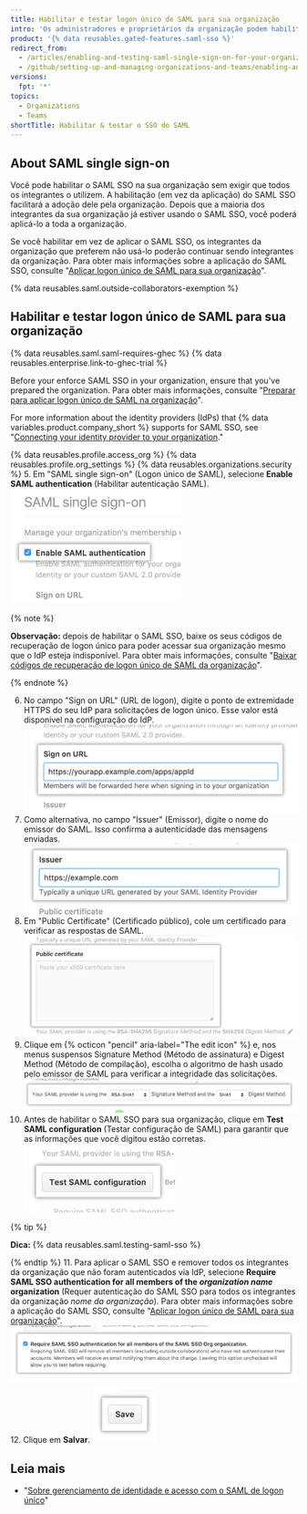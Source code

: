 ```yaml
---
title: Habilitar e testar logon único de SAML para sua organização
intro: 'Os administradores e proprietários da organização podem habilitar o logon único (SSO, Single Sign-On) de SAML para adicionar uma camada extra de segurança à organização.'
product: '{% data reusables.gated-features.saml-sso %}'
redirect_from:
  - /articles/enabling-and-testing-saml-single-sign-on-for-your-organization
  - /github/setting-up-and-managing-organizations-and-teams/enabling-and-testing-saml-single-sign-on-for-your-organization
versions:
  fpt: '*'
topics:
  - Organizations
  - Teams
shortTitle: Habilitar & testar o SSO do SAML
---
```


## About SAML single sign-on

Você pode habilitar o SAML SSO na sua organização sem exigir que todos os integrantes o utilizem. A habilitação (em vez da aplicação) do SAML SSO facilitará a adoção dele pela organização. Depois que a maioria dos integrantes da sua organização já estiver usando o SAML SSO, você poderá aplicá-lo a toda a organização.

Se você habilitar em vez de aplicar o SAML SSO, os integrantes da organização que preferem não usá-lo poderão continuar sendo integrantes da organização. Para obter mais informações sobre a aplicação do SAML SSO, consulte "[Aplicar logon único de SAML para sua organização](/articles/enforcing-saml-single-sign-on-for-your-organization)".

{% data reusables.saml.outside-collaborators-exemption %}

## Habilitar e testar logon único de SAML para sua organização

{% data reusables.saml.saml-requires-ghec %} {% data reusables.enterprise.link-to-ghec-trial %}

Before your enforce SAML SSO in your organization, ensure that you've prepared the organization. Para obter mais informações, consulte "[Preparar para aplicar logon único de SAML na organização](/articles/preparing-to-enforce-saml-single-sign-on-in-your-organization)".

For more information about the identity providers (IdPs) that {% data variables.product.company_short %} supports for SAML SSO, see "[Connecting your identity provider to your organization](/organizations/managing-saml-single-sign-on-for-your-organization/connecting-your-identity-provider-to-your-organization)."

{% data reusables.profile.access_org %}
{% data reusables.profile.org_settings %}
{% data reusables.organizations.security %}
5. Em "SAML single sign-on" (Logon único de SAML), selecione **Enable SAML authentication** (Habilitar autenticação SAML). ![Caixa de seleção para habilitar SAML SSO](/assets/images/help/saml/saml_enable.png)

  {% note %}

  **Observação:** depois de habilitar o SAML SSO, baixe os seus códigos de recuperação de logon único para poder acessar sua organização mesmo que o IdP esteja indisponível. Para obter mais informações, consulte "[Baixar códigos de recuperação de logon único de SAML da organização](/articles/downloading-your-organization-s-saml-single-sign-on-recovery-codes)".

  {% endnote %}

6. No campo "Sign on URL" (URL de logon), digite o ponto de extremidade HTTPS do seu IdP para solicitações de logon único. Esse valor está disponível na configuração do IdP. ![Campo referente à URL para a qual os integrantes serão encaminhados ao entrarem](/assets/images/help/saml/saml_sign_on_url.png)
7. Como alternativa, no campo "Issuer" (Emissor), digite o nome do emissor do SAML. Isso confirma a autenticidade das mensagens enviadas. ![Campo referente ao nome do emissor de SAML](/assets/images/help/saml/saml_issuer.png)
8. Em "Public Certificate" (Certificado público), cole um certificado para verificar as respostas de SAML. ![Campo referente ao certificado público do seu provedor de identidade](/assets/images/help/saml/saml_public_certificate.png)
9. Clique em {% octicon "pencil" aria-label="The edit icon" %} e, nos menus suspensos Signature Method (Método de assinatura) e Digest Method (Método de compilação), escolha o algoritmo de hash usado pelo emissor de SAML para verificar a integridade das solicitações. ![Menus suspensos Signature Method (Método de assinatura) e Digest Method (Método de compilação) para os algoritmos de hash usados pelo emissor de SAML](/assets/images/help/saml/saml_hashing_method.png)
10. Antes de habilitar o SAML SSO para sua organização, clique em **Test SAML configuration** (Testar configuração de SAML) para garantir que as informações que você digitou estão corretas. ![Botão para testar a configuração de SAML antes da aplicação](/assets/images/help/saml/saml_test.png)

  {% tip %}

  **Dica:** {% data reusables.saml.testing-saml-sso %}

  {% endtip %}
11. Para aplicar o SAML SSO e remover todos os integrantes da organização que não foram autenticados via IdP, selecione **Require SAML SSO authentication for all members of the _organization name_ organization** (Requer autenticação do SAML SSO para todos os integrantes da organização *nome da organização*). Para obter mais informações sobre a aplicação do SAML SSO, consulte "[Aplicar logon único de SAML para sua organização](/articles/enforcing-saml-single-sign-on-for-your-organization)". ![Caixa de seleção para exigir SAML SSO para sua organização ](/assets/images/help/saml/saml_require_saml_sso.png)
12. Clique em **Salvar**. ![Botão para salvar as configurações do SAML SSO](/assets/images/help/saml/saml_save.png)

## Leia mais

- "[Sobre gerenciamento de identidade e acesso com o SAML de logon único](/articles/about-identity-and-access-management-with-saml-single-sign-on)"
